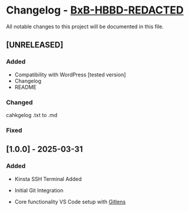 # Changelog - **[BxB-HBBD-REDACTED](https://github.com/CVLTIK/BxB-HBBD-REDACTED)**

All notable changes to this project will be documented in this file.

## [UNRELEASED]

### Added

* Compatibility with WordPress [tested version]
* Changelog
* README

### Changed

cahkgelog .txt to .md

### Fixed

## [1.0.0] - 2025-03-31

### Added

* Kinsta SSH Terminal Added
* Initial Git Integration

* Core functionality VS Code setup with [Gitlens](https://www.gitkraken.com/gitlens)
